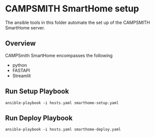 # CAMPSMITH SmartHome setup
The ansible tools in this folder automate the set up of the CAMPSMITH SmartHome server.

## Overview

CAMPSmith SmartHome encompasses the following

* python
* FASTAPI
* Streamlit

## Run Setup Playbook
```
ansible-playbook -i hosts.yaml smarthome-setup.yaml
```

## Run Deploy Playbook
```
ansible-playbook -i hosts.yaml smarthome-deploy.yaml
```
